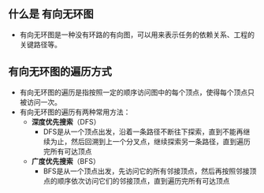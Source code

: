 ## 什么是 有向无环图
- 有向无环图是一种没有环路的有向图，可以用来表示任务的依赖关系、工程的关键路径等。
##  有向无环图的遍历方式
- 有向无环图的遍历是指按照一定的顺序访问图中的每个顶点，使得每个顶点只被访问一次。
- 有向无环图的遍历有两种常用方法：
	- **深度优先搜索**（DFS）
		- DFS是从一个顶点出发，沿着一条路径不断往下探索，直到不能再继续为止，然后回溯到上一个分叉点，继续探索另一条路径，直到遍历完所有可达顶点
	- **广度优先搜索**（BFS）
		- BFS是从一个顶点出发，先访问它的所有邻接顶点，然后再按照邻接顶点的顺序依次访问它们的邻接顶点，直到遍历完所有可达顶点